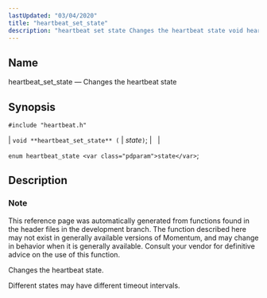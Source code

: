 ```yaml
---
lastUpdated: "03/04/2020"
title: "heartbeat_set_state"
description: "heartbeat set state Changes the heartbeat state void heartbeat set state state enum heartbeat state state This reference page was automatically generated from functions found in the header files in the development branch The function described here may not exist in generally available versions of Momentum and may change in..."
---
```


<a name="apis.heartbeat_set_state"></a> 
## Name

heartbeat_set_state — Changes the heartbeat state

## Synopsis

`#include "heartbeat.h"`

| `void **heartbeat_set_state** (` | <var class="pdparam">state</var>`)`; |   |

`enum heartbeat_state <var class="pdparam">state</var>`;<a name="idp49891696"></a> 
## Description

### Note

This reference page was automatically generated from functions found in the header files in the development branch. The function described here may not exist in generally available versions of Momentum, and may change in behavior when it is generally available. Consult your vendor for definitive advice on the use of this function.

Changes the heartbeat state.

Different states may have different timeout intervals.